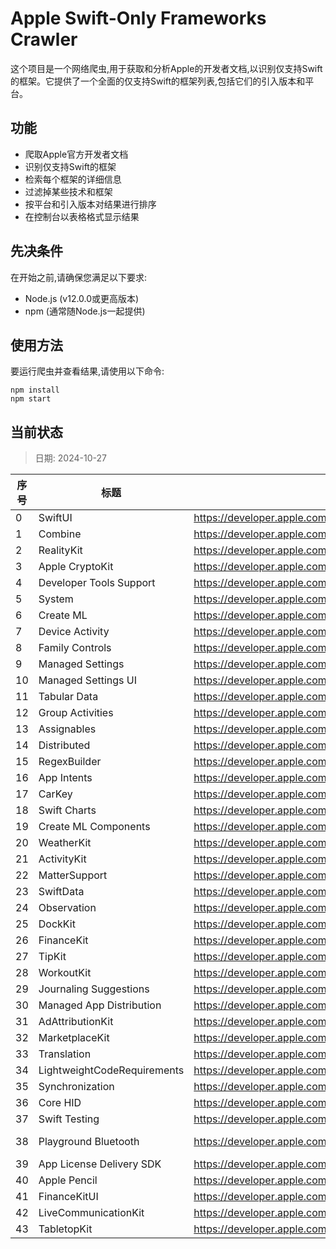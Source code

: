 # Apple Swift-Only Frameworks Crawler

这个项目是一个网络爬虫,用于获取和分析Apple的开发者文档,以识别仅支持Swift的框架。它提供了一个全面的仅支持Swift的框架列表,包括它们的引入版本和平台。

## 功能

- 爬取Apple官方开发者文档
- 识别仅支持Swift的框架
- 检索每个框架的详细信息
- 过滤掉某些技术和框架
- 按平台和引入版本对结果进行排序
- 在控制台以表格格式显示结果

## 先决条件

在开始之前,请确保您满足以下要求:

- Node.js (v12.0.0或更高版本)
- npm (通常随Node.js一起提供)

## 使用方法

要运行爬虫并查看结果,请使用以下命令:

```shell
npm install
npm start
```

## 当前状态

> 日期: 2024-10-27

| 序号 | 标题 | URL | 平台 | 引入版本 |
|------|------|-----|------|----------|
| 0 | SwiftUI | https://developer.apple.com/documentation/SwiftUI | iOS | 13.0 |
| 1 | Combine | https://developer.apple.com/documentation/Combine | iOS | 13.0 |
| 2 | RealityKit | https://developer.apple.com/documentation/RealityKit | iOS | 13.0 |
| 3 | Apple CryptoKit | https://developer.apple.com/documentation/CryptoKit | iOS | 13.0 |
| 4 | Developer Tools Support | https://developer.apple.com/documentation/DeveloperToolsSupport | iOS | 14.0 |
| 5 | System | https://developer.apple.com/documentation/System | iOS | 14.0 |
| 6 | Create ML | https://developer.apple.com/documentation/CreateML | iOS | 15.0 |
| 7 | Device Activity | https://developer.apple.com/documentation/DeviceActivity | iOS | 15.0 |
| 8 | Family Controls | https://developer.apple.com/documentation/FamilyControls | iOS | 15.0 |
| 9 | Managed Settings | https://developer.apple.com/documentation/ManagedSettings | iOS | 15.0 |
| 10 | Managed Settings UI | https://developer.apple.com/documentation/ManagedSettingsUI | iOS | 15.0 |
| 11 | Tabular Data | https://developer.apple.com/documentation/TabularData | iOS | 15.0 |
| 12 | Group Activities | https://developer.apple.com/documentation/GroupActivities | iOS | 15.0 |
| 13 | Assignables | https://developer.apple.com/documentation/Assignables | iOS | 15.4 |
| 14 | Distributed | https://developer.apple.com/documentation/Distributed | iOS | 16.0 |
| 15 | RegexBuilder | https://developer.apple.com/documentation/RegexBuilder | iOS | 16.0 |
| 16 | App Intents | https://developer.apple.com/documentation/AppIntents | iOS | 16.0 |
| 17 | CarKey | https://developer.apple.com/documentation/CarKey | iOS | 16.0 |
| 18 | Swift Charts | https://developer.apple.com/documentation/Charts | iOS | 16.0 |
| 19 | Create ML Components | https://developer.apple.com/documentation/CreateMLComponents | iOS | 16.0 |
| 20 | WeatherKit | https://developer.apple.com/documentation/WeatherKit | iOS | 16.0 |
| 21 | ActivityKit | https://developer.apple.com/documentation/ActivityKit | iOS | 16.1 |
| 22 | MatterSupport | https://developer.apple.com/documentation/MatterSupport | iOS | 16.1 |
| 23 | SwiftData | https://developer.apple.com/documentation/SwiftData | iOS | 17.0 |
| 24 | Observation | https://developer.apple.com/documentation/Observation | iOS | 17.0 |
| 25 | DockKit | https://developer.apple.com/documentation/DockKit | iOS | 17.0 |
| 26 | FinanceKit | https://developer.apple.com/documentation/FinanceKit | iOS | 17.0 |
| 27 | TipKit | https://developer.apple.com/documentation/TipKit | iOS | 17.0 |
| 28 | WorkoutKit | https://developer.apple.com/documentation/WorkoutKit | iOS | 17.0 |
| 29 | Journaling Suggestions | https://developer.apple.com/documentation/JournalingSuggestions | iOS | 17.2 |
| 30 | Managed App Distribution | https://developer.apple.com/documentation/ManagedAppDistribution | iOS | 17.2 |
| 31 | AdAttributionKit | https://developer.apple.com/documentation/AdAttributionKit | iOS | 17.4 |
| 32 | MarketplaceKit | https://developer.apple.com/documentation/MarketplaceKit | iOS | 17.4 |
| 33 | Translation | https://developer.apple.com/documentation/Translation | iOS | 17.4 |
| 34 | LightweightCodeRequirements | https://developer.apple.com/documentation/LightweightCodeRequirements | iOS | 17.4 |
| 35 | Synchronization | https://developer.apple.com/documentation/Synchronization | iOS | 18.0 |
| 36 | Core HID | https://developer.apple.com/documentation/CoreHID | macOS | 15.0 |
| 37 | Swift Testing | https://developer.apple.com/documentation/Testing | Swift | 6.0 |
| 38 | Playground Bluetooth | https://developer.apple.com/documentation/playgroundbluetooth | Swift Playgrounds | 2.0 |
| 39 | App License Delivery SDK | https://developer.apple.com/documentation/AppLicenseDeliverySDK | Unknown | Unknown |
| 40 | Apple Pencil | https://developer.apple.com/documentation/ApplePencil | Unknown | Unknown |
| 41 | FinanceKitUI | https://developer.apple.com/documentation/FinanceKitUI | Unknown | Unknown |
| 42 | LiveCommunicationKit | https://developer.apple.com/documentation/LiveCommunicationKit | Unknown | Unknown |
| 43 | TabletopKit | https://developer.apple.com/documentation/TabletopKit | visionOS | 2.0 |
